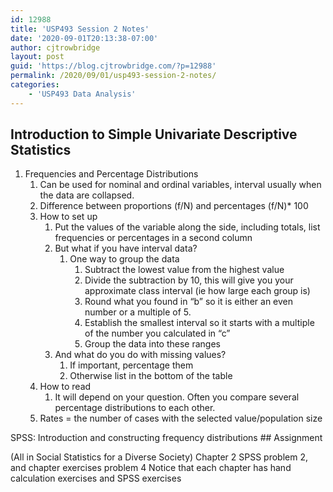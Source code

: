 ```yaml
---
id: 12988
title: 'USP493 Session 2 Notes'
date: '2020-09-01T20:13:38-07:00'
author: cjtrowbridge
layout: post
guid: 'https://blog.cjtrowbridge.com/?p=12988'
permalink: /2020/09/01/usp493-session-2-notes/
categories:
    - 'USP493 Data Analysis'
---
```


## Introduction to Simple Univariate Descriptive Statistics

1. Frequencies and Percentage Distributions 
    1. Can be used for nominal and ordinal variables, interval usually when the data are collapsed.
    2. Difference between proportions (f/N) and percentages (f/N)\* 100
    3. How to set up 
        1. Put the values of the variable along the side, including totals, list frequencies or percentages in a second column
        2. But what if you have interval data? 
            1. One way to group the data 
                1. Subtract the lowest value from the highest value
                2. Divide the subtraction by 10, this will give you your approximate class interval (ie how large each group is)
                3. Round what you found in “b” so it is either an even number or a multiple of 5.
                4. Establish the smallest interval so it starts with a multiple of the number you calculated in “c”
                5. Group the data into these ranges
        3. And what do you do with missing values? 
            1. If important, percentage them
            2. Otherwise list in the bottom of the table
    4. How to read 
        1. It will depend on your question. Often you compare several percentage distributions to each other.
    5. Rates = the number of cases with the selected value/population size

SPSS: Introduction and constructing frequency distributions ## Assignment

(All in Social Statistics for a Diverse Society) Chapter 2 SPSS problem 2, and chapter exercises problem 4 Notice that each chapter has hand calculation exercises and SPSS exercises